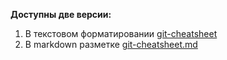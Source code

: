 **Доступны две версии:**

1. В текстовом форматировании [git-cheatsheet](./git-cheatsheet)
2. В markdown разметке [git-cheatsheet.md](./git-cheatsheet.md)